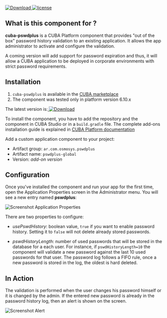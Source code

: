 [ ![Download](https://api.bintray.com/packages/arapoport/main/cuba-pswdplus/images/download.svg?version=1.0.3) ](https://bintray.com/arapoport/main/cuba-pswdplus/_latestVersion)
[![license](https://img.shields.io/badge/license-Apache%20License%202.0-blue.svg?style=flat)](http://www.apache.org/licenses/LICENSE-2.0)


## What is this component for ? 
**cuba-pswdplus** is a CUBA Platform component that provides "out of the box" password history validation to an existing application. It allows the app administrator to activate and configure the validation.  

A coming version will add support for password expiration and thus, it will allow a CUBA application to be deployed in corporate environments with strict password requirements.


## Installation
1. `cuba-pswdplus` is available in the [CUBA marketplace](https://www.cuba-platform.com/marketplace)
2. The component was tested only in platform version 6.10.x

The latest version is:[ ![Download](https://api.bintray.com/packages/arapoport/main/cuba-pswdplus/images/download.svg?version=1.0.3) ](https://bintray.com/arapoport/main/cuba-pswdplus/_latestVersion)

To install the component, you have to add the repository and the component in CUBA Studio or in a `build.gradle` file. The complete add-ons installation guide is explained in [CUBA Platform documentation](https://doc.cuba-platform.com/manual-latest/app_components_usage.html)

Add a custom application component to your project:

* Artifact group: `ar.com.osmosys.pswdplus`
* Artifact name: `pswdplus-global`
* Version: *add-on version*

## Configuration

Once you've installed the component and run your app for the first time, open the Application Properties screen in the Administrator menu. You will see a new entry named **pswdplus**:

![Screenshot Application Properties](https://github.com/pakuda/pswdplus/blob/master/img/appProperties.png)

There are two properties to configure:

* *usePswdHistory*: boolean value, `true` if you want to enable password history. Setting it to `false` will not delete already stored passwords.

* *pswdHistoryLength*: number of used passwords that will be stored in the database for a each user. For instance, if `pswdHistoryLength=10` the component will validate a new password against the last 10 used passwords for that user. The password log follows a FIFO rule, once a new password is stored in the log, the oldest is hard deleted.

## In Action
The validation is performed when the user changes his password himself or it is changed by the admin. If the entered new password is already in the password history log, then an alert is shown on the screen.

![Screenshot Alert](https://github.com/pakuda/pswdplus/blob/master/img/alertMessage.png)






